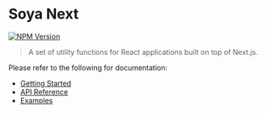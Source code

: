 # Soya Next

[![NPM Version](https://img.shields.io/npm/v/soya-next.svg?style=flat-square)](https://www.npmjs.com/package/soya-next)

> A set of utility functions for React applications built on top of Next.js.

Please refer to the following for documentation: 

- [Getting Started](/docs/getting-started/README.md)
- [API Reference](/docs/api/README.md)
- [Examples](/examples/README.md)
